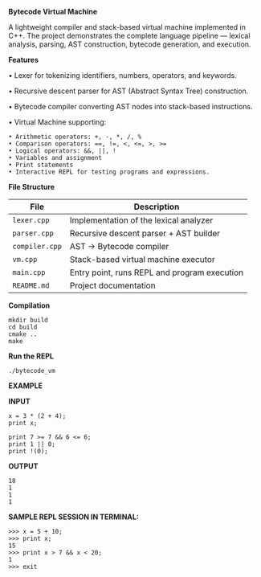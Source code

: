**Bytecode Virtual Machine**

A lightweight compiler and stack-based virtual machine implemented in C++. The project demonstrates the complete language pipeline — lexical analysis, parsing, AST construction, bytecode generation, and execution.

**Features**

• Lexer for tokenizing identifiers, numbers, operators, and keywords.

• Recursive descent parser for AST (Abstract Syntax Tree) construction.

• Bytecode compiler converting AST nodes into stack-based instructions.

• Virtual Machine supporting:

    • Arithmetic operators: +, -, *, /, %
    • Comparison operators: ==, !=, <, <=, >, >=
    • Logical operators: &&, ||, !
    • Variables and assignment
    • Print statements
    • Interactive REPL for testing programs and expressions.

**File Structure**

| File           | Description                                  |
| -------------- | -------------------------------------------- |
| `lexer.cpp`    | Implementation of the lexical analyzer       |
| `parser.cpp`   | Recursive descent parser + AST builder       |
| `compiler.cpp` | AST → Bytecode compiler                      |
| `vm.cpp`       | Stack-based virtual machine executor         |
| `main.cpp`     | Entry point, runs REPL and program execution |
| `README.md`    | Project documentation                        |


**Compilation**

    mkdir build
    cd build
    cmake ..
    make

**Run the REPL**

    ./bytecode_vm

**EXAMPLE**

**INPUT**

    x = 3 * (2 + 4);
    print x;
        
    print 7 >= 7 && 6 <= 6;
    print 1 || 0;
    print !(0);

**OUTPUT**

    18
    1
    1
    1

**SAMPLE REPL SESSION IN TERMINAL:**

    >>> x = 5 + 10;
    >>> print x;
    15
    >>> print x > 7 && x < 20;
    1
    >>> exit




